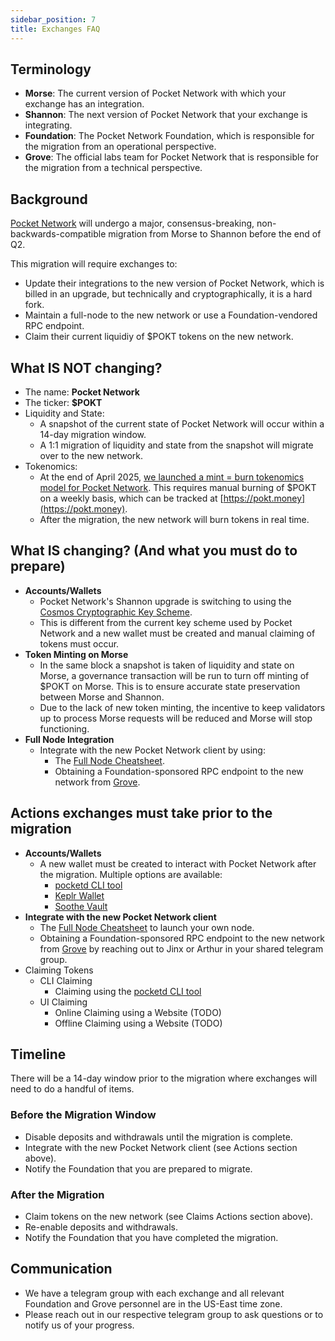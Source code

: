 ```yaml
---
sidebar_position: 7
title: Exchanges FAQ
---
```

## Terminology

- **Morse**: The current version of Pocket Network with which your exchange has an integration.
- **Shannon**: The next version of Pocket Network that your exchange is integrating.
- **Foundation**: The Pocket Network Foundation, which is responsible for the migration from an operational perspective.
- **Grove**: The official labs team for Pocket Network that is responsible for the migration from a technical perspective.

## Background

[Pocket Network](https://pocket.network) will undergo a major, consensus-breaking, non-backwards-compatible migration from Morse to Shannon before the end of Q2.

This migration will require exchanges to:

- Update their integrations to the new version of Pocket Network, which is billed in an upgrade, but technically and cryptographically, it is a hard fork.
- Maintain a full-node to the new network or use a Foundation-vendored RPC endpoint.
- Claim their current liquidiy of $POKT tokens on the new network.

## What **IS NOT** changing?

- The name: **Pocket Network**
- The ticker: **$POKT**
- Liquidity and State:
  - A snapshot of the current state of Pocket Network will occur within a 14-day migration window.
  - A 1:1 migration of liquidity and state from the snapshot will migrate over to the new network.
- Tokenomics:
  - At the end of April 2025, [we launched a mint = burn tokenomics model for Pocket Network](https://forum.pokt.network/t/protocol-economics-parameters-for-the-shannon-upgrade/5490). This requires manual burning of $POKT on a weekly basis, which can be tracked at [https://pokt.money](https://pokt.money).
  - After the migration, the new network will burn tokens in real time.

## What **IS** changing? (And what you must do to prepare)

- **Accounts/Wallets**
  - Pocket Network's Shannon upgrade is switching to using the [Cosmos Cryptographic Key Scheme](https://docs.cosmos.network/main/learn/beginner/accounts).
  - This is different from the current key scheme used by Pocket Network and a new wallet must be created and manual claiming of tokens must occur.
- **Token Minting on Morse**
  - In the same block a snapshot is taken of liquidity and state on Morse, a governance transaction will be run to turn off minting of $POKT on Morse. This is to ensure accurate state preservation between Morse and Shannon.
  - Due to the lack of new token minting, the incentive to keep validators up to process Morse requests will be reduced and Morse will stop functioning.
- **Full Node Integration**
  - Integrate with the new Pocket Network client by using:
    - The [Full Node Cheatsheet](https://dev.poktroll.com/operate/cheat_sheets/full_node_cheatsheet).
    - Obtaining a Foundation-sponsored RPC endpoint to the new network from [Grove](https://portal.grove.city).

## Actions exchanges must take prior to the migration

- **Accounts/Wallets**
  - A new wallet must be created to interact with Pocket Network after the migration. Multiple options are available:
    - [pocketd CLI tool](https://dev.poktroll.com/explore/account_management/create_new_account_cli)
    - [Keplr Wallet](https://www.keplr.app/)
    - [Soothe Vault](https://trustsoothe.io/)
- **Integrate with the new Pocket Network client**
  - The [Full Node Cheatsheet](https://dev.poktroll.com/operate/cheat_sheets/full_node_cheatsheet) to launch your own node.
  - Obtaining a Foundation-sponsored RPC endpoint to the new network from [Grove](https://grove.city) by reaching out to Jinx or Arthur in your shared telegram group.
- Claiming Tokens
  - CLI Claiming
    - Claiming using the [pocketd CLI tool](https://dev.poktroll.com/explore/morse_migration/claiming_account)
  - UI Claiming
    - Online Claiming using a Website (TODO)
    - Offline Claiming using a Website (TODO)

## Timeline

There will be a 14-day window prior to the migration where exchanges will need to do a handful of items.

### Before the Migration Window

- Disable deposits and withdrawals until the migration is complete.
- Integrate with the new Pocket Network client (see Actions section above).
- Notify the Foundation that you are prepared to migrate.

### After the Migration

- Claim tokens on the new network (see Claims Actions section above).
- Re-enable deposits and withdrawals.
- Notify the Foundation that you have completed the migration.

## Communication
- We have a telegram group with each exchange and all relevant Foundation and Grove personnel are in the US-East time zone. 
- Please reach out in our respective telegram group to ask questions or to notify us of your progress.
